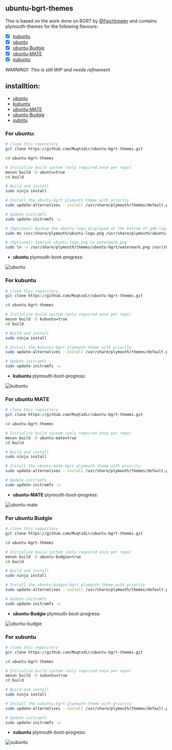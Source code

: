 ## ubuntu-bgrt-themes

This is based on the work done on BGRT by [@Feichtmeier](https://github.com/Feichtmeier) and contains plymouth-themes for the following flavours:
- [x] [kubuntu](https://kubuntu.org/)
- [x] [ubuntu](https://ubuntu.com/)
- [x] [ubuntu-Budgie](https://ubuntubudgie.org/)
- [x] [ubuntu-MATE](https://ubuntu-mate.org/)
- [x] [xubuntu](https://xubuntu.org/)

_WARNING!: This is still WIP and needs refinement_

## installtion:

 - [ubuntu](#For-ubuntu)
 - [kubuntu](#For-kubuntu)
 - [ubuntu-MATE](#For-ubuntu-MATE)
 - [ubuntu-Budgie](#For-ubuntu-Budgie)
 - [xubntu](#For-xubuntu)
 

### For ubuntu:

```bash
# clone this repository
git clone https://github.com/Muqtxdir/ubuntu-bgrt-themes.git
```

```bash
cd ubuntu-bgrt-themes
```

```bash
# Initialize build system (only required once per repo)
meson build -D ubuntu=true
cd build

# Build and install
sudo ninja install

# Install the ubuntu-bgrt plymouth-theme with priority
sudo update-alternatives --install /usr/share/plymouth/themes/default.plymouth default.plymouth /usr/share/plymouth/themes/ubuntu-bgrt/ubuntu-bgrt.plymouth 200

# Update-initramfs
sudo update-initramfs -u
```

```bash
# (Optional) Backup the ubuntu-logo displayed at the bottom of gdm-login
sudo mv /usr/share/plymouth/ubuntu-logo.png /usr/share/plymouth/ubuntu-logo.png.bak

# (Optional) Symlink ubuntu-logo.png to watermark.png
sudo ln -s /usr/share/plymouth/themes/ubuntu-bgrt/watermark.png /usr/share/plymouth/ubuntu-logo.png
```

- **ubuntu** plymouth-boot-progress:

![ubuntu](/screenshots/ubuntu.png)

### For kubuntu
```bash
# clone this repository
git clone https://github.com/Muqtxdir/ubuntu-bgrt-themes.git
```

```bash
cd ubuntu-bgrt-themes
```

```bash
# Initialize build system (only required once per repo)
meson build -D kubuntu=true
cd build

# Build and install
sudo ninja install

# Install the kubuntu-bgrt plymouth-theme with priority
sudo update-alternatives --install /usr/share/plymouth/themes/default.plymouth default.plymouth /usr/share/plymouth/themes/kubuntu-bgrt/kubuntu-bgrt.plymouth 200

# Update-initramfs
sudo update-initramfs -u
```

- **kubuntu** plymouth-boot-progress:

![kubuntu](screenshots/kubuntu.png)


### For ubuntu MATE
```bash
# clone this repository
git clone https://github.com/Muqtxdir/ubuntu-bgrt-themes.git
```

```bash
cd ubuntu-bgrt-themes
```

```bash
# Initialize build system (only required once per repo)
meson build -D ubuntu-mate=true
cd build

# Build and install
sudo ninja install

# Install the ubuntu-mate-bgrt plymouth-theme with priority
sudo update-alternatives --install /usr/share/plymouth/themes/default.plymouth default.plymouth /usr/share/plymouth/themes/ubuntu-mate-bgrt/ubuntu-mate-bgrt.plymouth 200

# Update-initramfs
sudo update-initramfs -u
```

- **ubuntu-MATE** plymouth-boot-progress:

![ubuntu-mate](screenshots/ubuntu-mate.png)

### For ubuntu Budgie
```bash
# clone this repository
git clone https://github.com/Muqtxdir/ubuntu-bgrt-themes.git
```

```bash
cd ubuntu-bgrt-themes
```

```bash
# Initialize build system (only required once per repo)
meson build -D ubuntu-budgie=true
cd build

# Build and install
sudo ninja install

# Install the ubuntu-budgie-bgrt plymouth-theme with priority
sudo update-alternatives --install /usr/share/plymouth/themes/default.plymouth default.plymouth /usr/share/plymouth/themes/ubuntu-budgie-bgrt/ubuntu-budgie-bgrt.plymouth 200

# Update-initramfs
sudo update-initramfs -u
```

- **ubuntu-Budgie** plymouth-boot-progress:

![ubuntu-budgie](screenshots/ubuntu-budgie.png)

### For xubuntu 
```bash
# clone this repository
git clone https://github.com/Muqtxdir/ubuntu-bgrt-themes.git
```

```bash
cd ubuntu-bgrt-themes
```

```bash
# Initialize build system (only required once per repo)
meson build -D xubuntu=true
cd build

# Build and install
sudo ninja install

# Install the xubuntu-bgrt plymouth-theme with priority
sudo update-alternatives --install /usr/share/plymouth/themes/default.plymouth default.plymouth /usr/share/plymouth/themes/xubuntu-bgrt/xubuntu-bgrt.plymouth 200

# Update-initramfs
sudo update-initramfs -u
```

- **xubuntu** plymouth-boot-progress:

![xubuntu](screenshots/xubuntu.png)

